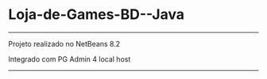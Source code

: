 # Loja-de-Games-BD--Java

****************************************
Projeto realizado no NetBeans 8.2

Integrado com PG Admin 4 local host
****************************************



